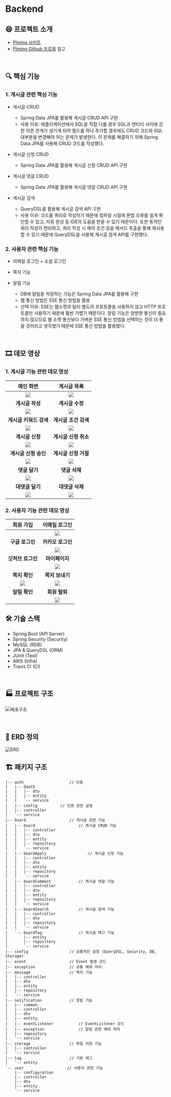 # Backend

## :smile: 프로젝트 소개

- [Plming 사이트](https://plming.netlify.app)
- [Plming Github 프로필](https://github.com/pgrm-study-website) 참고

</br>

## 🔍 핵심 기능

### 1. 게시글 관련 핵심 기능

- 게시글 CRUD

  - Spring Data JPA를 활용해 게시글 CRUD API 구현
  - 사용 이유: 애플리케이션에서 SQL을 직접 다룰 경우 SQL과 엔티티 사이에 강한 의존 관계가 생기게 되어 필드를 하나 추가할 경우에도 CRUD 코드와 SQL 대부분을 변경해야 하는 문제가 발생한다. 이 문제를 해결하기 위해 Spring Data JPA를 사용해 CRUD 코드를 작성했다.

- 게시글 신청 CRUD

  - Spring Data JPA를 활용해 게시글 신청 CRUD API 구현


- 게시글 댓글 CRUD
  - Spring Data JPA를 활용해 게시글 댓글 CRUD API 구현


- 게시글 검색

  - QueryDSL를 활용해 게시글 검색 API 구현
  - 사용 이유: 코드를 쿼리로 작성하기 때문에 컴파일 시점에 문법 오류를 쉽게 확인할 수 있고, 자동 완성 등 IDE의 도움을 받을 수 있기 때문이다. 또한 동적인 쿼리 작성이 편리하고, 쿼리 작성 시 제약 조건 등을 메서드 추출을 통해 재사용할 수 있기 때문에 QueryDSL을 사용해 게시글 검색 API를 구현했다.


### 2. 사용자 관련 핵심 기능

- 이메일 로그인 + 소셜 로그인

  

- 쪽지 기능

  

- 알림 기능

  - DB에 알림을 저장하는 기능은 Spring Data JPA를 활용해 구현
  - 웹 통신 방법은 SSE 통신 방법을 활용
  - 선택 이유: SSE는 웹소켓과 달리 별도의 프로토콜을 사용하지 않고 HTTP 프로토콜만 사용하기 때문에 훨씬 가볍기 때문이다. 알림 기능은 양방향 통신이 필요하지 않으므로 웹 소켓 통신보다 가벼운 SSE 통신 방법을 선택하는 것이 더 좋을 것이라고 생각했기 때문에 SSE 통신 방법을 활용했다. 

</br>

## 🎞 데모 영상

### 1. 게시글 기능 관련 데모 영상

|       메인 화면        |     게시글 목록      |
| :--------------------: | :------------------: |
| <img src="https://github.com/pgrm-study-website/.github/blob/main/images/메인%20화면.gif"/> | <img src="https://github.com/pgrm-study-website/.github/blob/main/images/게시글%20목록1.gif"/>|
|    **게시글 작성**     |   **게시글 수정**    |
|<img src="https://github.com/pgrm-study-website/.github/blob/main/images/게시글%20작성.gif"/>|<img src="https://github.com/pgrm-study-website/.github/blob/main/images/게시글%20수정.gif"/>|
| **게시글 키워드 검색** | **게시글 조건 검색** |
|<img src="https://github.com/pgrm-study-website/.github/blob/main/images/키워드%20검색.gif"/>|<img src="https://github.com/pgrm-study-website/.github/blob/main/images/조건%20검색.gif"/>|
|    **게시글 신청**     | **게시글 신청 취소** |
|<img src="https://github.com/pgrm-study-website/.github/blob/main/images/참여%20신청.gif"/>|<img src="https://github.com/pgrm-study-website/.github/blob/main/images/신청%20취소.gif"/>|
|  **게시글 신청 승인**  | **게시글 신청 거절** |
|<img src="https://github.com/pgrm-study-website/.github/blob/main/images/참여%20승인.gif"/>|<img src="https://github.com/pgrm-study-website/.github/blob/main/images/참여%20거절.gif"/>|
|     **댓글 달기**      |    **댓글 삭제**     |
|<img src="https://github.com/pgrm-study-website/.github/blob/main/images/댓글%20달기.gif"/>|<img src="https://github.com/pgrm-study-website/.github/blob/main/images/댓글%20삭제.gif"/>|
|    **대댓글 달기**     |   **대댓글 삭제**    |
|<img src="https://github.com/pgrm-study-website/.github/blob/main/images/대댓글%20달기.gif"/>|<img src="https://github.com/pgrm-study-website/.github/blob/main/images/대댓글%20삭제.gif"/>|


### 2. 사용자 기능 관련 데모 영상 

|     회원 가입     |   이메일 로그인   |
| :---------------: | :---------------: |
|                   |<img src="https://github.com/pgrm-study-website/.github/blob/main/images/로그인.gif"/>|
|  **구글 로그인**  | **카카오 로그인** |
|                   |<img src="https://github.com/pgrm-study-website/.github/blob/main/images/카카오%20로그인.gif"/>|
| **깃허브 로그인** |  **마이페이지**   |
|                   |<img src="https://github.com/pgrm-study-website/.github/blob/main/images/마이페이지.gif"/>|
|   **쪽지 확인**   |  **쪽지 보내기**  |
|<img src="https://github.com/pgrm-study-website/.github/blob/main/images/메시지%20확인.gif"/>|<img src="https://github.com/pgrm-study-website/.github/blob/main/images/쪽지%20보내기.gif"/>|
|   **알림 확인**   |  **회원 탈퇴**   |
|                  |<img src="https://github.com/pgrm-study-website/.github/blob/main/images/회원탈퇴.gif"/>|


## 🛠 기술 스택

- Spring Boot (API Server)
- Spring Security (Security)
- MySQL (RDB)
- JPA & QueryDSL (ORM)
- JUnit (Test)
- AWS (Infra)
- Travis CI (CI)

</br>

## 🏭 프로젝트 구조

![배포구조](https://github.com/pgrm-study-website/.github/blob/main/images/배포구조.PNG)

</br>

## 📝 ERD 정의

![ERD](https://github.com/pgrm-study-website/.github/blob/main/images/erd.png)



## 🏗 패키지 구조

```text
|-- auth           			// 인증
|   |-- Oauth
|   |   |-- dto
|   |   |-- entity
|   |   `-- service
|   |-- config          // 인증 관련 설정
|   |-- controller
|   `-- service
|-- board                   // 게시글 관련 기능
|   |-- board                   // 게시글 CRUD 기능
|   |   |-- controller
|   |   |-- dto
|   |   |-- entity
|   |   |-- repository
|   |   `-- service
|   |-- boardApply          		// 게시글 신청 기능                              
|   |   |-- controller
|   |   |-- dto
|   |   |-- entity
|   |   |-- repository
|   |   `-- service
|   |-- boardComment            // 게시글 댓글 기능 
|   |   |-- controller
|   |   |-- dto
|   |   |-- entity
|   |   |-- repository
|   |   `-- service
|   |-- boardSearch             // 게시글 검색 기능
|   |   |-- controller
|   |   |-- dto
|   |   |-- repository
|   |   `-- service
|   `-- boardTag                // 게시글 태그 기능
|       |-- entity
|       |-- repository
|       `-- service
|-- config                  // 공통적인 설정 (QueryDSL, Security, DB, Storage)
|-- event                   // Event 발생 코드
|-- exception               // 공통 예외 처리
|-- message                 // 쪽지 기능
|   |-- controller
|   |-- dto
|   |-- entity
|   |-- repository
|   `-- service
|-- notification            // 알림 기능
|   |-- common
|   |-- controller
|   |-- dto
|   |-- entity
|   |-- eventListener           // EventListener 코드
|   |-- exception               // 알림 관련 예외 처리
|   |-- repository
|   `-- service
|-- storage                 // 파일 저장 기능
|   |-- controller
|   `-- service
|-- tag                     // 기본 태그
|   `-- entity
`-- user                   // 사용자 관련 기능
    |-- configuration
    |-- controller
    |-- dto
    |-- entity
    `-- service
```

